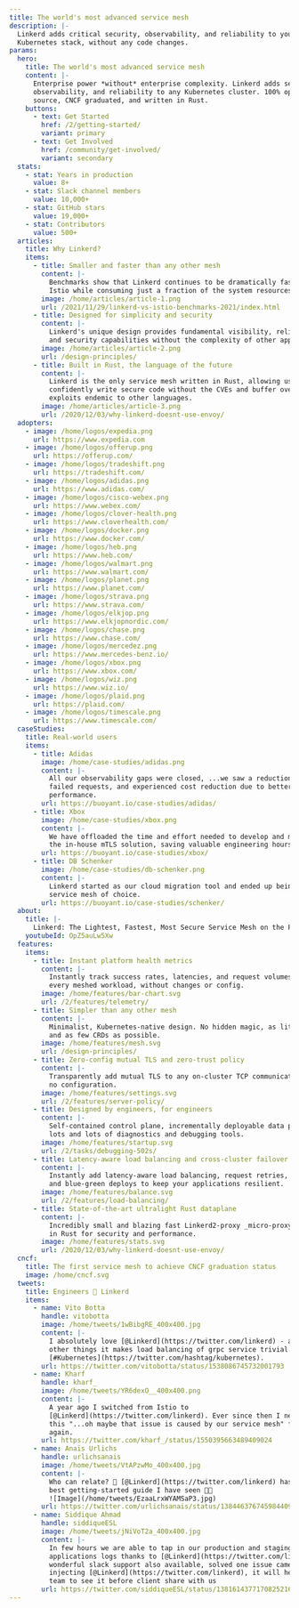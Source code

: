 ```yaml
---
title: The world's most advanced service mesh
description: |-
  Linkerd adds critical security, observability, and reliability to your
  Kubernetes stack, without any code changes.
params:
  hero:
    title: The world's most advanced service mesh
    content: |-
      Enterprise power *without* enterprise complexity. Linkerd adds security,
      observability, and reliability to any Kubernetes cluster. 100% open
      source, CNCF graduated, and written in Rust.
    buttons:
      - text: Get Started
        href: /2/getting-started/
        variant: primary
      - text: Get Involved
        href: /community/get-involved/
        variant: secondary
  stats:
    - stat: Years in production
      value: 8+
    - stat: Slack channel members
      value: 10,000+
    - stat: GitHub stars
      value: 19,000+
    - stat: Contributors
      value: 500+
  articles:
    title: Why Linkerd?
    items:
      - title: Smaller and faster than any other mesh
        content: |-
          Benchmarks show that Linkerd continues to be dramatically faster than
          Istio while consuming just a fraction of the system resources.
        image: /home/articles/article-1.png
        url: /2021/11/29/linkerd-vs-istio-benchmarks-2021/index.html
      - title: Designed for simplicity and security
        content: |-
          Linkerd's unique design provides fundamental visibility, reliability,
          and security capabilities without the complexity of other approaches.
        image: /home/articles/article-2.png
        url: /design-principles/
      - title: Built in Rust, the language of the future
        content: |-
          Linkerd is the only service mesh written in Rust, allowing us to
          confidently write secure code without the CVEs and buffer overflow
          exploits endemic to other languages.
        image: /home/articles/article-3.png
        url: /2020/12/03/why-linkerd-doesnt-use-envoy/
  adopters:
    - image: /home/logos/expedia.png
      url: https://www.expedia.com
    - image: /home/logos/offerup.png
      url: https://offerup.com/
    - image: /home/logos/tradeshift.png
      url: https://tradeshift.com/
    - image: /home/logos/adidas.png
      url: https://www.adidas.com/
    - image: /home/logos/cisco-webex.png
      url: https://www.webex.com/
    - image: /home/logos/clover-health.png
      url: https://www.cloverhealth.com/
    - image: /home/logos/docker.png
      url: https://www.docker.com/
    - image: /home/logos/heb.png
      url: https://www.heb.com/
    - image: /home/logos/walmart.png
      url: https://www.walmart.com/
    - image: /home/logos/planet.png
      url: https://www.planet.com/
    - image: /home/logos/strava.png
      url: https://www.strava.com/
    - image: /home/logos/elkjop.png
      url: https://www.elkjopnordic.com/
    - image: /home/logos/chase.png
      url: https://www.chase.com/
    - image: /home/logos/mercedez.png
      url: https://www.mercedes-benz.io/
    - image: /home/logos/xbox.png
      url: https://www.xbox.com/
    - image: /home/logos/wiz.png
      url: https://www.wiz.io/
    - image: /home/logos/plaid.png
      url: https://plaid.com/
    - image: /home/logos/timescale.png
      url: https://www.timescale.com/
  caseStudies:
    title: Real-world users
    items:
      - title: Adidas
        image: /home/case-studies/adidas.png
        content: |-
          All our observability gaps were closed, ...we saw a reduction in
          failed requests, and experienced cost reduction due to better
          performance.
        url: https://buoyant.io/case-studies/adidas/
      - title: Xbox
        image: /home/case-studies/xbox.png
        content: |-
          We have offloaded the time and effort needed to develop and maintain
          the in-house mTLS solution, saving valuable engineering hours...
        url: https://buoyant.io/case-studies/xbox/
      - title: DB Schenker
        image: /home/case-studies/db-schenker.png
        content: |-
          Linkerd started as our cloud migration tool and ended up being our
          service mesh of choice.
        url: https://buoyant.io/case-studies/schenker/
  about:
    title: |-
      Linkerd: The Lightest, Fastest, Most Secure Service Mesh on the Planet
    youtubeId: OpZ5auLw5Xw
  features:
    items:
      - title: Instant platform health metrics
        content: |-
          Instantly track success rates, latencies, and request volumes for
          every meshed workload, without changes or config.
        image: /home/features/bar-chart.svg
        url: /2/features/telemetry/
      - title: Simpler than any other mesh
        content: |-
          Minimalist, Kubernetes-native design. No hidden magic, as little YAML
          and as few CRDs as possible.
        image: /home/features/mesh.svg
        url: /design-principles/
      - title: Zero-config mutual TLS and zero-trust policy
        content: |-
          Transparently add mutual TLS to any on-cluster TCP communication with
          no configuration.
        image: /home/features/settings.svg
        url: /2/features/server-policy/
      - title: Designed by engineers, for engineers
        content: |-
          Self-contained control plane, incrementally deployable data plane, and
          lots and lots of diagnostics and debugging tools.
        image: /home/features/startup.svg
        url: /2/tasks/debugging-502s/
      - title: Latency-aware load balancing and cross-cluster failover
        content: |-
          Instantly add latency-aware load balancing, request retries, timeouts,
          and blue-green deploys to keep your applications resilient.
        image: /home/features/balance.svg
        url: /2/features/load-balancing/
      - title: State-of-the-art ultralight Rust dataplane
        content: |-
          Incredibly small and blazing fast Linkerd2-proxy _micro-proxy_ written
          in Rust for security and performance.
        image: /home/features/stats.svg
        url: /2020/12/03/why-linkerd-doesnt-use-envoy/
  cncf:
    title: The first service mesh to achieve CNCF graduation status
    image: /home/cncf.svg
  tweets:
    title: Engineers 💙 Linkerd
    items:
      - name: Vito Botta
        handle: vitobotta
        image: /home/tweets/1wBibgRE_400x400.jpg
        content: |-
          I absolutely love [@Linkerd](https://twitter.com/linkerd) - among
          other things it makes load balancing of grpc service trivial.
          [#Kubernetes](https://twitter.com/hashtag/kubernetes).
        url: https://twitter.com/vitobotta/status/1538086745732001793
      - name: Kharf
        handle: kharf_
        image: /home/tweets/YR6dexO__400x400.png
        content: |-
          A year ago I switched from Istio to
          [@Linkerd](https://twitter.com/linkerd). Ever since then I never had
          this "...oh maybe that issue is caused by our service mesh" feeling
          again.
        url: https://twitter.com/kharf_/status/1550395663489409024
      - name: Anaïs Urlichs
        handle: urlichsanais
        image: /home/tweets/VtAPzwMo_400x400.jpg
        content: |-
          Who can relate? 👀 [@Linkerd](https://twitter.com/linkerd) has the
          best getting-started guide I have seen 🙌✨
          ![Image](/home/tweets/EzaaLrxWYAMSaP3.jpg)
        url: https://twitter.com/urlichsanais/status/1384463767459844097
      - name: Siddique Ahmad
        handle: siddiqueESL
        image: /home/tweets/jNiVoT2a_400x400.jpg
        content: |-
          In few hours we are able to tap in our production and staging
          applications logs thanks to [@Linkerd](https://twitter.com/linkerd),
          wonderful slack support also available, solved one issue came in while
          injecting [@Linkerd](https://twitter.com/linkerd), it will help our
          team to see it before client share with us
        url: https://twitter.com/siddiqueESL/status/1381614377170825216
---
```

